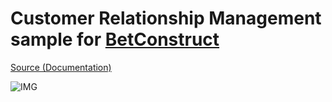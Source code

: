 # Customer Relationship Management sample for [BetConstruct](https://github.com/BetConstruct)
<a href="https://github.com/narekye/CRM_Project_D/tree/master/CRM_Project_D/src">Source (Documentation)</a>

![IMG](http://www.microsoftinsider.es/wp-content/uploads/2015/06/CRM.jpg)
